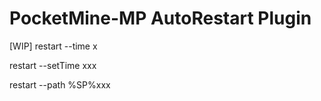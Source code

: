 PocketMine-MP AutoRestart Plugin
===
[WIP]
restart --time x

restart --setTime xxx

restart --path %SP%xxx
